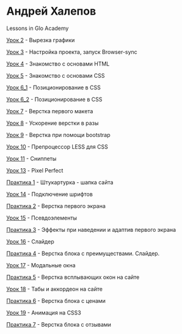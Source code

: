 # Андрей Халепов
Lessons in Glo Academy

[Урок 2](https://github.com/hanMaster/hanMaster.github.io/tree/master/GloAcademy/lesson_2) - Вырезка графики

[Урок 3](https://github.com/hanMaster/hanMaster.github.io/tree/master/GloAcademy/lesson_3) - Настройка проекта, запуск Browser-sync

[Урок 4](https://hanMaster.github.io/GloAcademy/lesson_4) - Знакомство с основами HTML

[Урок 5](https://hanMaster.github.io/GloAcademy/lesson_5) - Знакомство с основами CSS

[Урок 6_1](https://hanMaster.github.io/GloAcademy/lesson_6_1) - Позиционирование в CSS

[Урок 6_2](https://hanMaster.github.io/GloAcademy/lesson_6_2) - Позиционирование в CSS

[Урок 7](https://hanMaster.github.io/GloAcademy/lesson_7) - Верстка первого макета

[Урок 8](https://hanMaster.github.io/GloAcademy/lesson_8) - Ускорение верстки в разы

[Урок 9](https://hanMaster.github.io/GloAcademy/lesson_9) - Верстка при помощи bootstrap

[Урок 10](https://hanMaster.github.io/GloAcademy/lesson_10) - Препроцессор LESS для CSS

[Урок 11](https://github.com/hanMaster/hanMaster.github.io/tree/master/GloAcademy/lesson_11) - Сниппеты

[Урок 13](https://hanMaster.github.io/GloAcademy/lesson_13) - Pixel Perfect

[Практика 1](https://hanMaster.github.io/GloAcademy/practice_1) - Штукартурка - шапка сайта

[Урок 14](https://hanmaster.github.io/GloAcademy/lesson_14) - Подключение шрифтов

[Практика 2](https://hanMaster.github.io/GloAcademy/practice_2) - Верстка первого экрана

[Урок 15](https://hanmaster.github.io/GloAcademy/lesson_15) - Псевдоэлементы

[Практика 3](https://hanMaster.github.io/GloAcademy/practice_3) - Эффекты при наведении и адаптив первого экрана

[Урок 16](https://hanmaster.github.io/GloAcademy/lesson_16) - Слайдер

[Практика 4](https://hanMaster.github.io/GloAcademy/practice_4) - Верстка блока с преимуществами. Слайдер.

[Урок 17](https://hanmaster.github.io/GloAcademy/lesson_17) - Модальные окна

[Практика 5](https://hanMaster.github.io/GloAcademy/practice_5) - Верстка всплывающих окон на сайте

[Урок 18](https://hanmaster.github.io/GloAcademy/lesson_18) - Табы и аккордеон на сайте

[Практика 6](https://hanMaster.github.io/GloAcademy/practice_6) - Верстка блока с ценами

[Урок 19](https://hanmaster.github.io/GloAcademy/lesson_19) - Анимация на CSS3

[Практика 7](https://hanMaster.github.io/GloAcademy/practice_7) - Верстка блока с отзывами